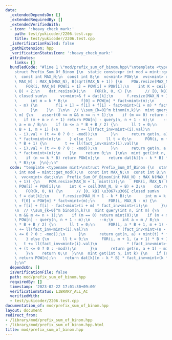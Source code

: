 ```yaml
---
data:
  _extendedDependsOn: []
  _extendedRequiredBy: []
  _extendedVerifiedWith:
  - icon: ':heavy_check_mark:'
    path: test/yukicoder/2206.test.cpp
    title: test/yukicoder/2206.test.cpp
  _isVerificationFailed: false
  _pathExtension: hpp
  _verificationStatusIcon: ':heavy_check_mark:'
  attributes:
    links: []
  bundledCode: "#line 1 \"mod/prefix_sum_of_binom.hpp\"\ntemplate <typename mint>\n\
    struct Prefix_Sum_Of_Binom {\n  static constexpr int mod = mint::get_mod();\n\
    \  const int MAX_N;\n  const int B;\n  vc<mint> POW;\n  vvc<mint> dat;\n\n  Prefix_Sum_Of_Binom(int\
    \ MAX_N) : MAX_N(MAX_N), B(sqrt(MAX_N + 1)) {\n    POW.resize(MAX_N + 1, mint(1));\n\
    \    FOR(i, MAX_N) POW[i + 1] = POW[i] + POW[i];\n    int K = ceil(MAX_N, B +\
    \ B) + 2;\n    dat.resize(K);\n    FOR(k, 0, K) {\n      // [0, kB] \u3067\u306E\
    \ closed sum\n      vc<mint>& f = dat[k];\n      f.resize(MAX_N + 1 - k * B);\n\
    \      int m = k * B;\n      f[0] = POW[m] * fact<mint>(m);\n      FOR(i, MAX_N\
    \ - m) {\n        f[i + 1] = f[i] + f[i] - fact<mint>(i + m) * fact_inv<mint>(i);\n\
    \      }\n    }\n  }\n\n  // \\sum_{k=0}^m binom(n,k)\n  mint query(int n, int\
    \ m) {\n    assert(0 <= m && m <= n + 1);\n    if (m == 0) return mint(0);\n \
    \   if (m + m > n + 1) return POW[n] - query(n, n + 1 - m);\n    --m;\n    int\
    \ a = m / B;\n    if (m <= a * B + B / 2) {\n      ll t = 0;\n      FOR(i, a *\
    \ B + 1, m + 1) {\n        t += ll(fact_inv<mint>(i).val)\n             * (fact_inv<mint>(n\
    \ - i).val + (t <= 0 ? 0 : -mod));\n      }\n      return get(n, a) + mint(t)\
    \ * fact<mint>(n);\n    } else {\n      ll t = 0;\n      FOR(i, m + 1, (a + 1)\
    \ * B + 1) {\n        t += ll(fact_inv<mint>(i).val)\n             * (fact_inv<mint>(n\
    \ - i).val + (t <= 0 ? 0 : -mod));\n      }\n      return get(n, a + 1) - mint(t)\
    \ * fact<mint>(n);\n    }\n    return 0;\n  }\n\n  mint get(int n, int k) {\n\
    \    if (n <= k * B) return POW[n];\n    return dat[k][n - k * B] * fact_inv<mint>(k\
    \ * B);\n  }\n};\n"
  code: "template <typename mint>\nstruct Prefix_Sum_Of_Binom {\n  static constexpr\
    \ int mod = mint::get_mod();\n  const int MAX_N;\n  const int B;\n  vc<mint> POW;\n\
    \  vvc<mint> dat;\n\n  Prefix_Sum_Of_Binom(int MAX_N) : MAX_N(MAX_N), B(sqrt(MAX_N\
    \ + 1)) {\n    POW.resize(MAX_N + 1, mint(1));\n    FOR(i, MAX_N) POW[i + 1] =\
    \ POW[i] + POW[i];\n    int K = ceil(MAX_N, B + B) + 2;\n    dat.resize(K);\n\
    \    FOR(k, 0, K) {\n      // [0, kB] \u3067\u306E closed sum\n      vc<mint>&\
    \ f = dat[k];\n      f.resize(MAX_N + 1 - k * B);\n      int m = k * B;\n    \
    \  f[0] = POW[m] * fact<mint>(m);\n      FOR(i, MAX_N - m) {\n        f[i + 1]\
    \ = f[i] + f[i] - fact<mint>(i + m) * fact_inv<mint>(i);\n      }\n    }\n  }\n\
    \n  // \\sum_{k=0}^m binom(n,k)\n  mint query(int n, int m) {\n    assert(0 <=\
    \ m && m <= n + 1);\n    if (m == 0) return mint(0);\n    if (m + m > n + 1) return\
    \ POW[n] - query(n, n + 1 - m);\n    --m;\n    int a = m / B;\n    if (m <= a\
    \ * B + B / 2) {\n      ll t = 0;\n      FOR(i, a * B + 1, m + 1) {\n        t\
    \ += ll(fact_inv<mint>(i).val)\n             * (fact_inv<mint>(n - i).val + (t\
    \ <= 0 ? 0 : -mod));\n      }\n      return get(n, a) + mint(t) * fact<mint>(n);\n\
    \    } else {\n      ll t = 0;\n      FOR(i, m + 1, (a + 1) * B + 1) {\n     \
    \   t += ll(fact_inv<mint>(i).val)\n             * (fact_inv<mint>(n - i).val\
    \ + (t <= 0 ? 0 : -mod));\n      }\n      return get(n, a + 1) - mint(t) * fact<mint>(n);\n\
    \    }\n    return 0;\n  }\n\n  mint get(int n, int k) {\n    if (n <= k * B)\
    \ return POW[n];\n    return dat[k][n - k * B] * fact_inv<mint>(k * B);\n  }\n\
    };\n"
  dependsOn: []
  isVerificationFile: false
  path: mod/prefix_sum_of_binom.hpp
  requiredBy: []
  timestamp: '2023-02-22 17:01:30+09:00'
  verificationStatus: LIBRARY_ALL_AC
  verifiedWith:
  - test/yukicoder/2206.test.cpp
documentation_of: mod/prefix_sum_of_binom.hpp
layout: document
redirect_from:
- /library/mod/prefix_sum_of_binom.hpp
- /library/mod/prefix_sum_of_binom.hpp.html
title: mod/prefix_sum_of_binom.hpp
---
```


